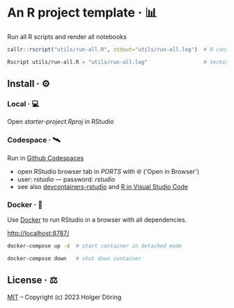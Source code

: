# An R project template · 📊

Run all R scripts and render all notebooks

```R
callr::rscript("utils/run-all.R", stdout="utils/run-all.log")  # R console
```

```sh
Rscript utils/run-all.R > "utils/run-all.log"                  # terminal
```

## Install · ⚙️

### Local · 💻

Open _starter-project.Rproj_ in RStudio

### Codespace · 🛰️

Run in [Github Codespaces](https://docs.github.com/en/codespaces/getting-started/quickstart)

- open RStudio browser tab in _PORTS_ with 🌐 ('Open in Browser')
- user: _rstudio_ — password: _rstudio_
- see also [devcontainers-rstudio](https://github.com/revodavid/devcontainers-rstudio) and [R in Visual Studio Code](https://code.visualstudio.com/docs/languages/r)

### Docker · 🚢

Use [Docker](https://docs.docker.com/get-docker/) to run RStudio in a browser with all dependencies.

<http://localhost:8787/>

```sh
docker-compose up -d  # start container in detached mode

docker-compose down   # shut down container
```

## License · ⚖️

[MIT](https://choosealicense.com/licenses/mit/) – Copyright (c) 2023 Holger Döring

